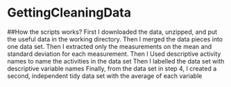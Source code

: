 # GettingCleaningData

##How the scripts works?
First I downloaded the data, unzipped, and put the useful data in the working directory.
Then I merged the data pieces into one data set.
Then I extracted only the measurements on the mean and standard deviation for each measurement.
Then I Used descriptive activity names to name the activities in the data set
Then I labelled the data set with descriptive variable names
Finally, from the data set in step 4, I created a second, independent tidy data set with the average of each variable
